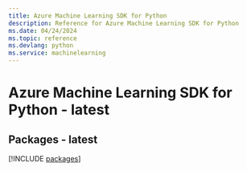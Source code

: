 ```yaml
---
title: Azure Machine Learning SDK for Python
description: Reference for Azure Machine Learning SDK for Python
ms.date: 04/24/2024
ms.topic: reference
ms.devlang: python
ms.service: machinelearning
---
```

# Azure Machine Learning SDK for Python - latest
## Packages - latest
[!INCLUDE [packages](machine-learning-index.md)]